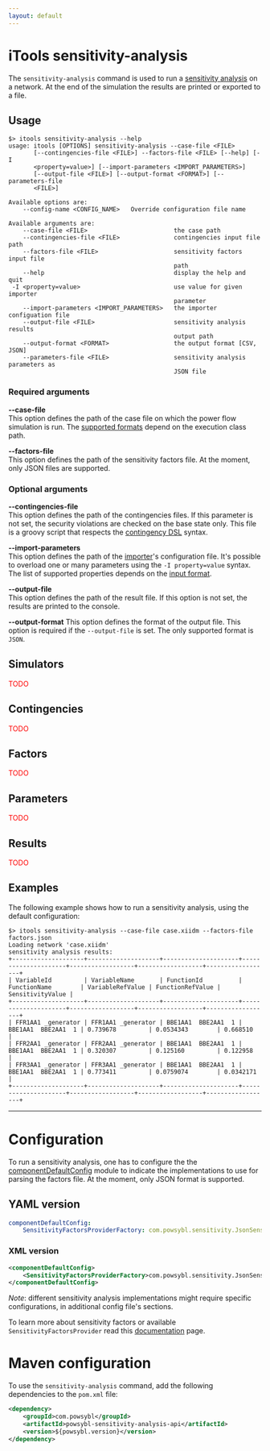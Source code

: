 ```yaml
---
layout: default
---
```


# iTools sensitivity-analysis

The `sensitivity-analysis` command is used to run a [sensitivity analysis](../../simulation/sensitivity/index.md) on a network. At the end of the simulation the results are printed or exported to a file.

## Usage
```
$> itools sensitivity-analysis --help
usage: itools [OPTIONS] sensitivity-analysis --case-file <FILE>
       [--contingencies-file <FILE>] --factors-file <FILE> [--help] [-I
       <property=value>] [--import-parameters <IMPORT_PARAMETERS>]
       [--output-file <FILE>] [--output-format <FORMAT>] [--parameters-file
       <FILE>]

Available options are:
    --config-name <CONFIG_NAME>   Override configuration file name

Available arguments are:
    --case-file <FILE>                        the case path
    --contingencies-file <FILE>               contingencies input file path
    --factors-file <FILE>                     sensitivity factors input file
                                              path
    --help                                    display the help and quit
 -I <property=value>                          use value for given importer
                                              parameter
    --import-parameters <IMPORT_PARAMETERS>   the importer configuation file
    --output-file <FILE>                      sensitivity analysis results
                                              output path
    --output-format <FORMAT>                  the output format [CSV, JSON]
    --parameters-file <FILE>                  sensitivity analysis parameters as
                                              JSON file
```

### Required arguments

**\-\-case-file**  
This option defines the path of the case file on which the power flow simulation is run. The [supported formats](../../index.html#grid-formats) depend on the execution class path.

**\-\-factors-file**  
This option defines the path of the sensitivity factors file. At the moment, only JSON files are supported.

### Optional arguments

**\-\-contingencies-file**  
This option defines the path of the contingencies files. If this parameter is not set, the security violations are checked on the base state only. This file is a groovy script that respects the [contingency DSL](../../simulation/securityanalysis/contingency-dsl.md) syntax.

**\-\-import-parameters**  
This option defines the path of the [importer](../../glossary.md#importer)'s configuration file. It's possible to overload one or many parameters using the `-I property=value` syntax. The list of supported properties depends on the [input format](../../index.html#grid-formats).

**\-\-output-file**  
This option defines the path of the result file. If this option is not set, the results are printed to the console.

**\-\-output-format**
This option defines the format of the output file. This option is required if the `--output-file` is set. The only supported format is `JSON`.  

## Simulators
<span style="color: red">TODO</span>

## Contingencies
<span style="color: red">TODO</span>

## Factors
<span style="color: red">TODO</span>

## Parameters
<span style="color: red">TODO</span>

## Results
<span style="color: red">TODO</span>

## Examples
The following example shows how to run a sensitivity analysis, using the default configuration:
```shell
$> itools sensitivity-analysis --case-file case.xiidm --factors-file factors.json
Loading network 'case.xiidm'
sensitivity analysis results:
+--------------------+--------------------+---------------------+---------------------+------------------+------------------+------------------+
| VariableId         | VariableName       | FunctionId          | FunctionName        | VariableRefValue | FunctionRefValue | SensitivityValue |
+--------------------+--------------------+---------------------+---------------------+------------------+------------------+------------------+
| FFR1AA1 _generator | FFR1AA1 _generator | BBE1AA1  BBE2AA1  1 | BBE1AA1  BBE2AA1  1 | 0.739678         | 0.0534343        | 0.668510         |
| FFR2AA1 _generator | FFR2AA1 _generator | BBE1AA1  BBE2AA1  1 | BBE1AA1  BBE2AA1  1 | 0.320307         | 0.125160         | 0.122958         |
| FFR3AA1 _generator | FFR3AA1 _generator | BBE1AA1  BBE2AA1  1 | BBE1AA1  BBE2AA1  1 | 0.773411         | 0.0759074        | 0.0342171        |
+--------------------+--------------------+---------------------+---------------------+------------------+------------------+------------------+
```

***

# Configuration
To run a sensitivity analysis, one has to configure the the [componentDefaultConfig](https://powsybl.readthedocs.io/projects/powsybl-core/en/latest/user/configuration/componentDefaultConfig.html)
module to indicate the implementations to use for parsing the factors file. At the moment, only JSON format is supported.

## YAML version
```yaml
componentDefaultConfig:
    SensitivityFactorsProviderFactory: com.powsybl.sensitivity.JsonSensitivityFactorsProviderFactory
```
### XML version
```xml
<componentDefaultConfig>
    <SensitivityFactorsProviderFactory>com.powsybl.sensitivity.JsonSensitivityFactorsProviderFactory</SensitivityFactorsProviderFactory>
</componentDefaultConfig>
```
*Note*: different sensitivity analysis implementations might require specific configurations, in additional config file's sections.

To learn more about sensitivity factors or available `SensitivityFactorsProvider` read this [documentation](../../simulation/sensitivity/index.md) page.

# Maven configuration
To use the `sensitivity-analysis` command, add the following dependencies to the `pom.xml` file:
```xml
<dependency>
    <groupId>com.powsybl</groupId>
    <artifactId>powsybl-sensitivity-analysis-api</artifactId>
    <version>${powsybl.version}</version>
</dependency>
```

